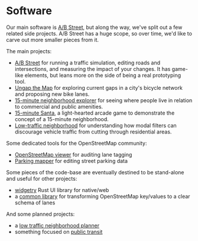# Software

Our main software is [A/B Street](abstreet.md), but along the way, we've split
out a few related side projects. A/B Street has a huge scope, so over time, we'd
like to carve out more smaller pieces from it.

The main projects:

- [A/B Street](abstreet.md) for running a traffic simulation, editing roads and
  intersections, and measuring the impact of your changes. It has game-like
  elements, but leans more on the side of being a real prototyping tool.
- [Ungap the Map](ungap_the_map/index.md) for exploring current gaps in a city's
  bicycle network and proposing new bike lanes.
- [15-minute neighborhood explorer](fifteen_min.md) for seeing where people live
  in relation to commercial and public amenities.
- [15-minute Santa](santa.md), a light-hearted arcade game to demonstrate the
  concept of a 15-minute neighborhood.
- [Low-traffic neighborhood](ltn/index.md) for understanding how modal filters
  can discourage vehicle traffic from cutting through residential areas.

Some dedicated tools for the OpenStreetMap community:

- [OpenStreetMap viewer](osm_viewer.md) for auditing lane tagging
- [Parking mapper](parking_mapper.md) for editing street parking data

Some pieces of the code-base are eventually destined to be stand-alone and
useful for other projects:

- [widgetry](../tech/dev/ui.md) Rust UI library for native/web
- a
  [common library](https://github.com/a-b-street/abstreet/blob/master/map_model/src/make/initial/lane_specs.rs)
  for transforming OpenStreetMap key/values to a clear schema of lanes

And some planned projects:

- a
  [low traffic neighborhood planner](https://docs.google.com/document/d/1ejmOPNyizR8owqjEbTYlIAN4l5QgLPJ85-es26q8nfg/edit?usp=sharing)
- something focused on
  [public transit](https://github.com/a-b-street/abstreet/issues/372)
